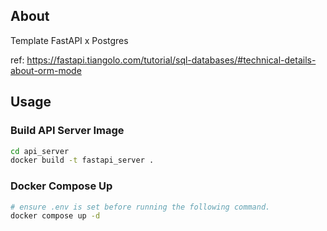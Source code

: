 ## About

Template FastAPI x Postgres

ref: https://fastapi.tiangolo.com/tutorial/sql-databases/#technical-details-about-orm-mode

## Usage

### Build API Server Image

```sh
cd api_server
docker build -t fastapi_server .
```

### Docker Compose Up

```sh
# ensure .env is set before running the following command.
docker compose up -d
```
